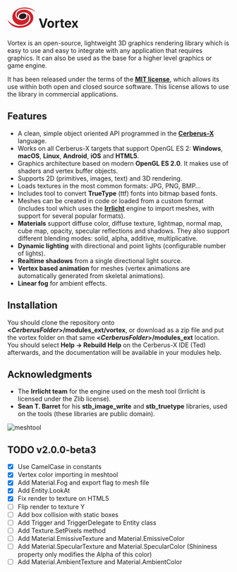 # ![Vortex](./logo.png) Vortex

Vortex is an open-source, lightweight 3D graphics rendering library which is easy to use and easy to integrate with any application that requires graphics. It can also be used as the base for a higher level graphics or game engine.

It has been released under the terms of the [**MIT license**](https://en.wikipedia.org/wiki/MIT_License), which allows its use within both open and closed source software. This license allows to use the library in commercial applications.

## Features
* A clean, simple object oriented API programmed in the [**Cerberus-X**](http://www.cerberus-x.com) language.
* Works on all Cerberus-X targets that support OpenGL ES 2: **Windows**, **macOS**, **Linux**, **Android**, **iOS** and **HTML5**.
* Graphics architecture based on modern **OpenGL ES 2.0**. It makes use of shaders and vertex buffer objects.
* Supports 2D (primitives, images, text) and 3D rendering.
* Loads textures in the most common formats: JPG, PNG, BMP...
* Includes tool to convert **TrueType** (ttf) fonts into bitmap based fonts.
* Meshes can be created in code or loaded from a custom format (includes tool which uses the [**Irrlicht**](http://irrlicht.sourceforge.net) engine to import meshes, with support for several popular formats).
* **Materials** support diffuse color, diffuse texture, lightmap, normal map, cube map, opacity, specular reflections and shadows. They also support different blending modes: solid, alpha, additive, multiplicative.
* **Dynamic lighting** with directional and point lights (configurable number of lights).
* **Realtime shadows** from a single directional light source.
* **Vertex based animation** for meshes (vertex animations are automatically generated from skeletal animations).
* **Linear fog** for ambient effects.

## Installation
You should clone the repository onto **<*CerberusFolder*>/modules_ext/vortex**, or download as a zip file and put the vortex folder on that same **<*CerberusFolder*>/modules_ext** location. You should select **Help -> Rebuild Help** on the Cerberus-X IDE (Ted) afterwards, and the documentation will be available in your modules help.

## Acknowledgments
* The **Irrlicht team** for the engine used on the mesh tool (Irrlicht is licensed under the Zlib license).
* **Sean T. Barret** for his **stb_image_write** and **stb_truetype** libraries, used on the tools (these libraries are public domain).

![meshtool](./stuff/meshtool.jpg)

## TODO v2.0.0-beta3
- [x] Use CamelCase in constants
- [x] Vertex color importing in meshtool
- [x] Add Material.Fog and export flag to mesh file
- [x] Add Entity.LookAt
- [x] Fix render to texture on HTML5
- [ ] Flip render to texture Y
- [ ] Add box collision with static boxes
- [ ] Add Trigger and TriggerDelegate to Entity class
- [ ] Add Texture.SetPixels method
- [ ] Add Material.EmissiveTexture and Material.EmissiveColor
- [ ] Add Material.SpecularTexture and Material.SpecularColor (Shininess property only modifies the Alpha of this color)
- [ ] Add Material.AmbientTexture and Material.AmbientColor
